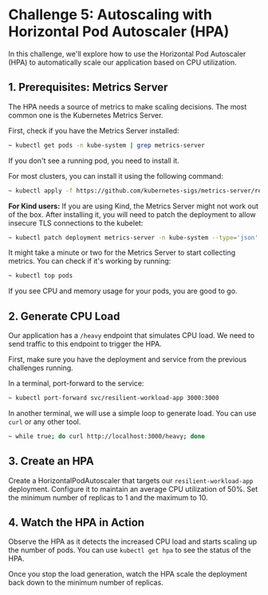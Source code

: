 # Challenge 5: Autoscaling with Horizontal Pod Autoscaler (HPA)

In this challenge, we'll explore how to use the Horizontal Pod Autoscaler (HPA) to automatically scale our application based on CPU utilization.

## 1. Prerequisites: Metrics Server

The HPA needs a source of metrics to make scaling decisions. The most common one is the Kubernetes Metrics Server.

First, check if you have the Metrics Server installed:

```bash
~ kubectl get pods -n kube-system | grep metrics-server
```

If you don't see a running pod, you need to install it.

For most clusters, you can install it using the following command:
```bash
~ kubectl apply -f https://github.com/kubernetes-sigs/metrics-server/releases/latest/download/components.yaml
```

**For Kind users:** If you are using Kind, the Metrics Server might not work out of the box. After installing it, you will need to patch the deployment to allow insecure TLS connections to the kubelet:
```bash
~ kubectl patch deployment metrics-server -n kube-system --type='json' -p='[{"op": "add", "path": "/spec/template/spec/containers/0/args/-", "value": "--kubelet-insecure-tls"}]'
```

It might take a minute or two for the Metrics Server to start collecting metrics. You can check if it's working by running:
```bash
~ kubectl top pods
```
If you see CPU and memory usage for your pods, you are good to go.

## 2. Generate CPU Load

Our application has a `/heavy` endpoint that simulates CPU load. We need to send traffic to this endpoint to trigger the HPA.

First, make sure you have the deployment and service from the previous challenges running.

In a terminal, port-forward to the service:
```bash
~ kubectl port-forward svc/resilient-workload-app 3000:3000
```

In another terminal, we will use a simple loop to generate load. You can use `curl` or any other tool.
```bash
~ while true; do curl http://localhost:3000/heavy; done
```

## 3. Create an HPA

Create a HorizontalPodAutoscaler that targets our `resilient-workload-app` deployment. Configure it to maintain an average CPU utilization of 50%. Set the minimum number of replicas to 1 and the maximum to 10.

## 4. Watch the HPA in Action

Observe the HPA as it detects the increased CPU load and starts scaling up the number of pods. You can use `kubectl get hpa` to see the status of the HPA.

Once you stop the load generation, watch the HPA scale the deployment back down to the minimum number of replicas.